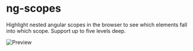 ng-scopes
=========

Highlight nested angular scopes in the browser to see which elements fall into which scope. Support up to five levels deep.

![Preview](http://s16.postimg.org/im59d6ait/ng_scopes_preview.png)
